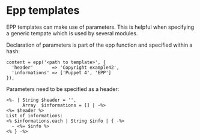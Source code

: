 # Epp templates

EPP templates can make use of parameters.
This is helpful when specifying a generic tempate which is used by several modules.

Declaration of parameters is part of the epp function and specified within a hash:

    content = epp('<path to template>', {
      'header'       => 'Copyright example42',
      'informations' => ['Puppet 4', 'EPP']
    }),

Parameters need to be specified as a header:

    <%- | String $header = '',
          Array  $informations = [] | -%>
    <%= $header %>
    List of informations:
    <% $informations.each | String $info | { -%>
      - <%= $info %>
    <% } -%>


